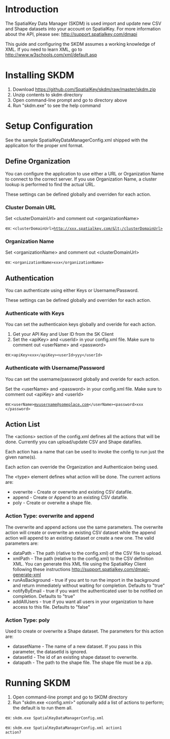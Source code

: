 # Introduction
The SpatialKey Data Manager (SKDM) is used import and update new CSV and Shape datasets into your account on SpatialKey.  For more information about the API, please see:
http://support.spatialkey.com/dmapi

This guide and configuring the SKDM  assumes a working knowledge of XML.  If you need to learn XML, go to http://www.w3schools.com/xml/default.asp

# Installing SKDM
1. Download https://github.com/SpatialKey/skdm/raw/master/skdm.zip
2. Unzip contents to skdm directory
3. Open command-line prompt and go to directory above
4. Run "skdm.exe" to see the help command

# Setup Configuration
See the sample SpatialKeyDataManagerConfig.xml shipped with the applicaiton for the proper xml format.

## Define Organization
You can configure the application to use either a URL or Organization Name to connect to the correct server.  If you use Organization Name, a cluster lookup is performed to find the actual URL.

These settings can be defined globally and overriden for each action.

### Cluster Domain URL
Set  &lt;clusterDomainUrl> and comment out  &lt;organizationName>

ex: <code>&lt;clusterDomainUrl>http://xxx.spatialkey.com/&lt;/clusterDomainUrl></code>

### Organization Name
Set  &lt;organizationName> and comment out  &lt;clusterDomainUrl>

ex: <code>&lt;organizationName>xxx&lt;/organizationName></code>

## Authentication
You can authenticate using either Keys or Username/Password.

These settings can be defined globally and overriden for each action.

### Authenticate with Keys
You can set the authenticaion keys globally and overide for each action.

1. Get your API Key and User ID from the SK Client
2. Set the  &lt;apiKey> and  &lt;userId> in your config.xml file.  Make sure to comment out  &lt;userName> and  &lt;password>

ex:<code>&lt;apiKey>xxx&lt;/apiKey>&lt;userId>yyy&lt;/userId>
</code>

### Authenticate with Username/Password
You can set the username/password globally and overide for each action.

Set the  &lt;userName> and  &lt;password> in your config.xml file.  Make sure to comment out  &lt;apiKey> and  &lt;userId>

ex:<code>&lt;userName>myusername@someplace.com&lt;/userName>&lt;password>xxx &lt;/password></code>

## Action List
The  &lt;actions> section of the config.xml defines all the actions that will be done.  Currently you can upload/update CSV and Shape datafiles.

Each action has a name that can be used to invoke the config to run just the given name(s).

Each action can override the Organization and Authenticaion being used.

The  &lt;type> element defines what action will be done.  The current actions are:
* overwrite - Create or overwrite and existing CSV datafile.
* append - Create or Append to an existing CSV datafile.
* poly - Create or overwite a shape file.

### Action Type: overwrite and append
The overwrite and append actions use the same parameters.  The overwrite action will create or overwrite an existing CSV dataset while the append action will append to an existing dataset or create a new one.  The valid parameters are:
* dataPath - The path (rlative to the config.xml) of the CSV file to upload.
* xmlPath - The path (relative to the config.xml) to the CSV definition XML.  You can generate this XML file using the SpatialKey Client following these instructions http://support.spatialkey.com/dmapi-generate-xml
* runAsBackground - true if you ant to run the import in the background and return immediately without waiting for completion.  Defaults to "true"
* notifyByEmail - true if you want the authenticated user to be notified on completion.  Defaults to "true"
* addAllUsers - true if you want all users in your organization to have access to this file.  Defaults to "false"

### Action Type: poly
Used to create or overwrite a Shape dataset. The parameters for this action are:
* datasetName - The name of a new dataset.  If you pass in this parameter, the datasetId is ignored.
* datasetId - The id of an existing shape dataset to overwrite.
* datapath - The path to the shape file.  The shape file must be a zip.

# Running SKDM

1. Open command-line prompt and go to SKDM directory
2. Run "skdm.exe  &lt;config.xml>" optionally add a list of actions to perform; the default is to run them all.

ex: <code>skdm.exe SpatialKeyDataManagerConfig.xml</code>

ex: <code>skdm.exe SpatialKeyDataManagerConfig.xml action1 action7</code>
